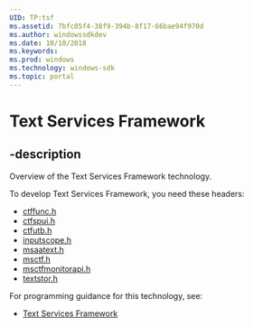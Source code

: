 ```yaml
---
UID: TP:tsf
ms.assetid: 7bfc05f4-38f9-394b-8f17-66bae94f970d
ms.author: windowssdkdev
ms.date: 10/10/2018
ms.keywords: 
ms.prod: windows
ms.technology: windows-sdk
ms.topic: portal
---
```


# Text Services Framework

## -description

Overview of the Text Services Framework technology.

To develop Text Services Framework, you need these headers:

 * [ctffunc.h](../ctffunc/index.md)
 * [ctfspui.h](../ctfspui/index.md)
 * [ctfutb.h](../ctfutb/index.md)
 * [inputscope.h](../inputscope/index.md)
 * [msaatext.h](../msaatext/index.md)
 * [msctf.h](../msctf/index.md)
 * [msctfmonitorapi.h](../msctfmonitorapi/index.md)
 * [textstor.h](../textstor/index.md)

For programming guidance for this technology, see:
* [Text Services Framework](/windows/desktop/tsf)

